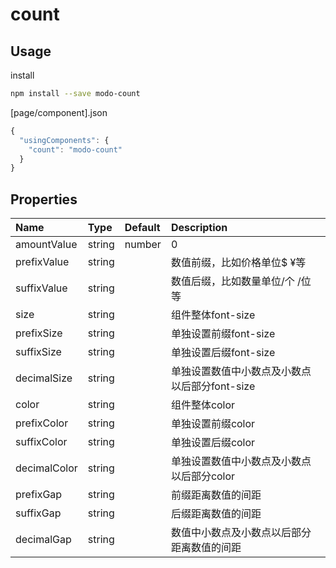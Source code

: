 # count

## Usage

install

```bash
npm install --save modo-count
```

[page/component].json

```js
{
  "usingComponents": {
    "count": "modo-count"
  }
}
```

## Properties

| Name              | Type             | Default          | Description                                         |
| :---------------- |:-----------------|:-----------------|:----------------------------------------------------|
| amountValue       | string|number    | 0                | 数值，可以代表金额或数量                                |
| prefixValue       | string           |                  | 数值前缀，比如价格单位$ ¥等                             |
| suffixValue       | string           |                  | 数值后缀，比如数量单位/个 /位等                          |
| size              | string           |                  | 组件整体font-size                                    |
| prefixSize        | string           |                  | 单独设置前缀font-size                                 |
| suffixSize        | string           |                  | 单独设置后缀font-size                                 |
| decimalSize       | string           |                  | 单独设置数值中小数点及小数点以后部分font-size             |
| color             | string           |                  | 组件整体color                                        |
| prefixColor       | string           |                  | 单独设置前缀color                                     |
| suffixColor       | string           |                  | 单独设置后缀color                                     |
| decimalColor      | string           |                  | 单独设置数值中小数点及小数点以后部分color                 |
| prefixGap         | string           |                  | 前缀距离数值的间距                                     |
| suffixGap         | string           |                  | 后缀距离数值的间距                                     |
| decimalGap        | string           |                  | 数值中小数点及小数点以后部分距离数值的间距                 |
